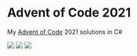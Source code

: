 # Advent of Code 2021

My [Advent of Code](https://adventofcode.com/2021) 2021 solutions in C#

![](https://img.shields.io/badge/day%20📅-14-blue) ![](https://img.shields.io/badge/stars%20⭐-26-yellow) ![](https://img.shields.io/badge/days%20completed-13-red)	
